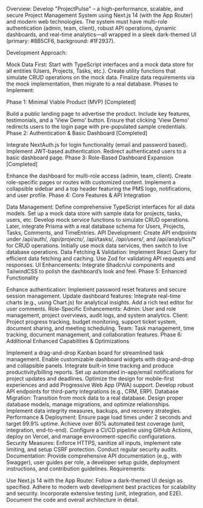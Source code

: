Overview:
Develop "ProjectPulse" – a high-performance, scalable, and secure Project Management System using Next.js 14 (with the App Router) and modern web technologies. The system must have multi-role authentication (admin, team, client), robust API operations, dynamic dashboards, and real-time analytics—all wrapped in a sleek dark-themed UI (primary: #8B5CF6, background: #1F2937).

Development Approach:

Mock Data First:
Start with TypeScript interfaces and a mock data store for all entities (Users, Projects, Tasks, etc.).
Create utility functions that simulate CRUD operations on the mock data.
Finalize data requirements via the mock implementation, then migrate to a real database.
Phases to Implement:

Phase 1: Minimal Viable Product (MVP) [Completed]

Build a public landing page to advertise the product.
Include key features, testimonials, and a 'View Demo' button.
Ensure that clicking 'View Demo' redirects users to the login page with pre-populated sample credentials.
Phase 2: Authentication & Basic Dashboard [Completed]

Integrate NextAuth.js for login functionality (email and password based).
Implement JWT-based authentication.
Redirect authenticated users to a basic dashboard page.
Phase 3: Role-Based Dashboard Expansion [Completed]

Enhance the dashboard for multi-role access (admin, team, client).
Create role-specific pages or routes with customized content.
Implement a collapsible sidebar and a top header featuring the PMS logo, notifications, and user profile.
Phase 4: Core Features & API Integration

Data Management:
Define comprehensive TypeScript interfaces for all data models.
Set up a mock data store with sample data for projects, tasks, users, etc.
Develop mock service functions to simulate CRUD operations.
Later, integrate Prisma with a real database schema for Users, Projects, Tasks, Comments, and TimeEntries.
API Development:
Create API endpoints under /api/auth/*, /api/projects/*, /api/tasks/*, /api/users/*, and /api/analytics/* for CRUD operations.
Initially use mock data services, then switch to live database operations.
Data Fetching & Validation:
Implement React Query for efficient data fetching and caching.
Use Zod for validating API requests and responses.
UI Enhancements:
Integrate Shadcn/ui components and TailwindCSS to polish the dashboard’s look and feel.
Phase 5: Enhanced Functionality

Enhance authentication: Implement password reset features and secure session management.
Update dashboard features:
Integrate real-time charts (e.g., using Chart.js) for analytical insights.
Add a rich text editor for user comments.
Role-Specific Enhancements:
Admin: User and role management, project overviews, audit logs, and system analytics.
Client: Project progress tracking, budget monitoring, support ticket system, document sharing, and meeting scheduling.
Team: Task management, time tracking, document management, and collaboration features.
Phase 6: Additional Enhanced Capabilities & Optimizations

Implement a drag-and-drop Kanban board for streamlined task management.
Enable customizable dashboard widgets with drag-and-drop and collapsible panels.
Integrate built-in time tracking and produce productivity/billing reports.
Set up automated in-app/email notifications for project updates and deadlines.
Optimize the design for mobile-first experiences and add Progressive Web App (PWA) support.
Develop robust API endpoints for third-party integrations (e.g., CRM, ERP).
Database Migration:
Transition from mock data to a real database.
Design proper database models, manage migrations, and optimize relationships.
Implement data integrity measures, backups, and recovery strategies.
Performance & Deployment:
Ensure page load times under 2 seconds and target 99.9% uptime.
Achieve over 80% automated test coverage (unit, integration, end-to-end).
Configure a CI/CD pipeline using GitHub Actions, deploy on Vercel, and manage environment-specific configurations.
Security Measures:
Enforce HTTPS, sanitize all inputs, implement rate limiting, and setup CSRF protection.
Conduct regular security audits.
Documentation:
Provide comprehensive API documentation (e.g., with Swagger), user guides per role, a developer setup guide, deployment instructions, and contribution guidelines.
Requirements:

Use Next.js 14 with the App Router.
Follow a dark-themed UI design as specified.
Adhere to modern web development best practices for scalability and security.
Incorporate extensive testing (unit, integration, and E2E).
Document the code and overall architecture in detail.